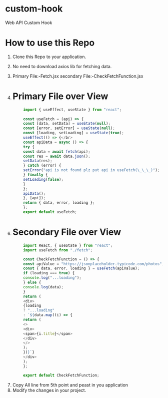 # custom-hook

Web API Custom Hook

# How to use this Repo

1.  Clone this Repo to your application.
2.  No need to download axios lib for fetching data.
3.  Primary File:-Fetch.jsx
    secondary File:-CheckFetchFunction.jsx
    
5.  # Primary File over View
```javascript
        import { useEffect, useState } from "react";
        
        const useFetch = (api) => { 
        const [data, setData] = useState(null); 
        const [error, setError] = useState(null); 
        const [loading, setLoading] = useState(true); 
        useEffect(() => {</br>
        const apiData = async () => { 
        try { 
        const data = await fetch(api); 
        const res = await data.json();
        setData(res);
        } catch (error) {
        setError("api is not found plz put api in useFetch(\_\_\_)");
        } finally {
        setLoading(false);
        }
        };
        apiData();
        }, [api]);
        return { data, error, loading };
        };
        export default useFetch;
```
6.  # Secondary File over View
```javascript
        import React, { useState } from "react";
        import useFetch from "./fetch";

        const CheckFetchFunction = () => {
        const apiValue = "https://jsonplaceholder.typicode.com/photos";
        const { data, error, loading } = useFetch(apiValue);
        if (loading === true) {
        console.log("...loading");
        } else {
        console.log(data);
        }
        return (
        <div>
        {loading
        ? "...loading"
        : `${data.map((i) => {
        return (
        <>
        <div>
        <span>{i.title}</span>
        </div>
        </>
        );
        })}`}
        </div>
        );
        };

        export default CheckFetchFunction;
```
7.  Copy All line from 5th point and peast in you application
8.  Modify the changes in your project.
